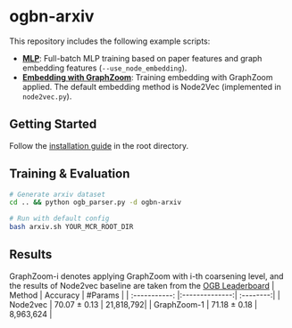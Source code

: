 # ogbn-arxiv

This repository includes the following example scripts:

* **[MLP](https://github.com/cornell-zhang/GraphZoom/blob/master/ogb/ogbn-arxiv/mlp.py)**: Full-batch MLP training based on paper features and graph embedding features (`--use_node_embedding`).
* **[Embedding with GraphZoom](https://github.com/cornell-zhang/GraphZoom/blob/master/ogb/ogbn-arxiv/main.py)**: Training embedding with GraphZoom applied. The default embedding method is Node2Vec (implemented in `node2vec.py`).

## Getting Started

Follow the [installation guide](https://github.com/cornell-zhang/GraphZoom/blob/master/README.md#installation) in the root directory.

## Training & Evaluation

```bash
# Generate arxiv dataset
cd .. && python ogb_parser.py -d ogbn-arxiv

# Run with default config
bash arxiv.sh YOUR_MCR_ROOT_DIR
```

## Results
GraphZoom-i denotes applying GraphZoom with i-th coarsening level, and the results of Node2vec baseline are taken from the [OGB Leaderboard](https://ogb.stanford.edu/docs/leader_nodeprop/)
| Method        | Accuracy       | #Params   | 
| :-----------: |:--------------:| :--------:| 
| Node2vec      | 70.07 ± 0.13   | 21,818,792| 
| GraphZoom-1   | 71.18 ± 0.18   | 8,963,624 | 